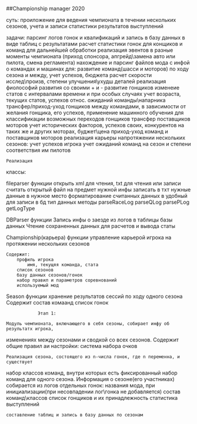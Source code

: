##Championship manager 2020

суть:
	проиложение для ведения чемпионата в течении нескольких сезонов,
	учета и записи статистики результатов выступлений 

задачи:
	парсинг логов гонок и квалификаций и запись в базу данных в виде таблиц с результатами
	расчет статистики гонок для конщиков и команд для дальнейшей обработки
	реализация эвентов в разные моменты чемпионата
		(приход спонсора, апгрейд\замена авто или пилота, смена регламента)
	нахождение и парсинг файлов мода с инфой о командах и машинах для:
		развитие команд(шасси и моторов) по ходу сезона и между, учет успехов, бюджета
			расчет скорости исслед\произв, степени улучшения\ухудш деталей
			реализация фиолософий развития со своими + и -
		развитие гонщиков
			изменеие статов с интервалами времени и при особых случаях
			учет возраста, текущих статов, успехов относ. ожиданий команды\напарника
		трансфер/приход-уход гонщиков между командами, в зависимости от
			желания гонщика, его успехов, применение машинного обучения
			для классификации возможных переходов гонщиков
		трансфер поставщиков моторов
			учет исторических факторов, успехов своих, конкурентов на таких же
			и других моторах, буджет\цена
		приход-уход команд и поставщиков моторов
	реализация карьеры напротяжении нескольких сезонов:
		учет успехов игрока
		учет ожиданий команд на сезон и степени соответствия им пилотов
		
	Реализация

классы:
		
fileparser
	функции
		открыть xml для чтения, txt для чтения или записи
		считать открытый файл на предмет нужной инфы
		записать в тхт нужные данные в нужное место
		форматирование считанных данных в удобный для записи в бд тип данных
	методы
		parseRaceLog
		parseQLog
		parsePLog
		getLogType
		

DBParser
	функции
		Запись инфы о заезде из логов в таблицы базы данных
		Чтение сохраненных данных для расчетов и вывода статы

Championship(карьера)
	функции
		управление карьерой игрока на протяжении нескольких сезонов
	
	Содержит:
		профиль игрока
			имя, текущяя команда, стата
		список сезонов
		базу данных сезонов/гонок
		набор правил и параметров соревнований
		используемый мод
		
Season
	функции
		хранение результатов сессий по ходу одного сезона
	Содержит
		состав комаанд
		список гонок
		
	
	
				Этап 1:
	
	Модуль чемпионата, включающего в себя сезоны, собирает инфу об результатх игрока,
изменениях между сезонами и сводкой со всех сезонов. Содержит общие правил аи настройки:
	система набора очков
	
	Реализация сезона, состоящего из n-числа гонок, где n переменна, и существует
набор классов команд, внутри которых есть фиксированный набор команд для одного сезона.
Информация о сезоне(его участниках) собирается из логов отдельных гонок:
	названия мода, при инициализации(при несовпадении лог\гонка не добавляется)
	состав команд\классов
	список гонщиков и их принадлежность
	статистика выступлений
	
	составление таблиц и запись в базу данных по сезонам

